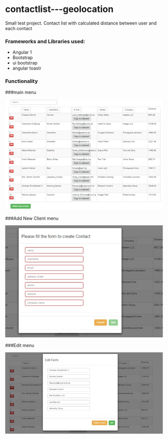 # contactlist---geolocation
Small test project.
Contact list with calculated distance between user and each contact

### Frameworks and Libraries used:
- Angular 1
- Bootstrap
- ui bootstrap
- angular toastr

### Functionality
###main menu

![Alt text](https://github.com/bagasssss/contactlist---geolocation/blob/master/screenshots/main.jpg "Main")

###Add New Client menu

![Alt text](https://github.com/bagasssss/contactlist---geolocation/blob/master/screenshots/createForm.jpg "Main")

###Edit menu

![Alt text](https://github.com/bagasssss/contactlist---geolocation/blob/master/screenshots/editForm.jpg "Main")
